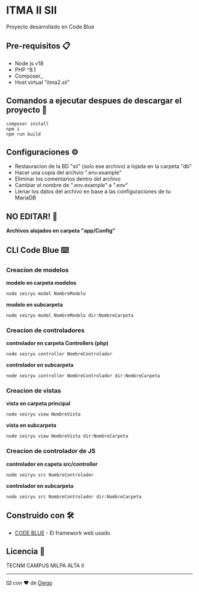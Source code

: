 # ITMA II SII

Proyecto desarrollado en Code Blue

## Pre-requisitos 📋

* Node js v18
* PHP ^8.1
* Composer_
* Host virtual "itma2.sii"

## Comandos a ejecutar despues de descargar el proyecto 🔧

```
composer install
npm i
npm run build
```

## Configuraciones ⚙️

* Restauracion de la BD "sii" (solo ese archivo) a lojada en la carpeta "db"
* Hacer una copia del archvio ".env.example"
* Eliminar los comentarios dentro del archivo
* Cambiar el nombre de ".env.example" a ".env"
* Llenar los datos del archivo en base a las configuraciones de tu MariaDB

## NO EDITAR! 🔩

**Archivos alojados en carpeta "app/Config"**

## CLI Code Blue ⌨️


### Creacion de modelos

**modelo en carpeta modelos**
```
node seiryu model NombreModelo 
```
**modelo en subcarpeta**
```
node seiryu model NombreModelo dir:NombreCarpeta
```

### Creacion de controladores
**controlador en carpeta Controllers (php)**
```
node seiryu controller NombreControlador
```
**controlador en subcarpeta**
```
node seiryu controller NombreControlador dir:NombreCarpeta
```

### Creacion de vistas

**vista en carpeta principal**
```
node seiryu view NombreVista
```
**vista en subcarpeta**
```
node seiryu view NombreVista dir:NombreCarpeta
```

### Creacion de controlador de JS

**controlador en capeta src/controller**
```
node seiryu src NombreControlador
```
**controlador en subcarpeta**
```
node seiryu src NombreControlador dir:NombreCarpeta
```

## Construido con 🛠️

* [CODE BLUE](https://itma2.github.io/code-blue-guia/) - El framework web usado

## Licencia 📄

TECNM CAMPUS MILPA ALTA II


---
⌨️ con ❤️ de [Diego](https://github.com/Yakumo-Sahashi)
